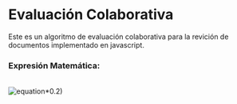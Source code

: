 # Evaluación Colaborativa
Este es un algoritmo de evaluación colaborativa para la revición de documentos implementado en javascript.
### Expresión Matemática:
\
![equation](http://latex.codecogs.com/gif.latex?z(w,x,y)=(\frac{(\frac{\sum_{w=0}^{w=n-1}\frac{w}{m}}{n}*m)+x}{2}*0.8)+\(sum_{y=0}^{y=p-1}y)*0.2)
